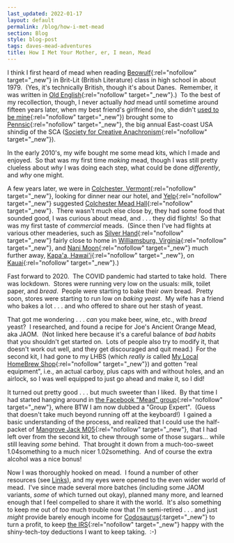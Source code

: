 ```yaml
---
last_updated: 2022-01-17
layout: default
permalink: /blog/how-i-met-mead
section: Blog
style: blog-post
tags: daves-mead-adventures
title: How I Met Your Mother, er, I mean, Mead
---
```


I think I first heard of mead when reading
[Beowulf](https://en.wikipedia.org/wiki/Beowulf){:rel="nofollow" target="_new"}
in Brit-Lit (British Literature) class in high school in about 1979.&nbsp;
(Yes, it's technically British, though it's about Danes.&nbsp;
Remember, it was written in 
[Old English](https://en.wikipedia.org/wiki/Old_English){:rel="nofollow" target="_new"}.)&nbsp;
To the best of my recollection, though,
I never actually _had_ mead until sometime around fifteen years later,
when my best friend's girlfriend
(no, she didn't 
[used to be mine](https://www.youtube.com/watch?v=XkSmLh2Hbi0){:rel="nofollow" target="_new"})
brought some to
[Pennsic](http://www.pennsicwar.org/){:rel="nofollow" target="_new"},
the big annual East-coast USA shindig of the SCA
([Society for Creative Anachronism](https://www.sca.org/){:rel="nofollow" target="_new"}).

In the early 2010's, my wife bought me some mead kits,
which I made and enjoyed.&nbsp;
So that was my first time _making_ mead,
though I was still pretty clueless about
_why_ I was doing each step,
what could be done _differently_,
and _why_ one might.

A few years later, we were in
[Colchester, Vermont](https://www.google.com/maps/place/Colchester,+VT){:rel="nofollow" target="_new"},
looking for dinner near our hotel,
and
[Yelp](https://yelp.com/){:rel="nofollow" target="_new"}
suggested
[Colchester Mead Hall](http://www.colchestersmeadhall.com/menu.html){:rel="nofollow" target="_new"}.&nbsp;
There wasn't much else close by,
they had some food that sounded good,
I was curious about mead,
and . . . they did flights!&nbsp;
So that was my first taste of _commercial_ meads.&nbsp;
(Since then I've had flights at various other meaderies,
such as
[Silver Hand](https://www.silverhandmeadery.com/){:rel="nofollow" target="_new"}
fairly close to home in
[Williamsburg, Virginia](https://www.google.com/maps/place/Williamsburg,+VA){:rel="nofollow" target="_new"},
and
[Nani Moon](https://nanimoonmead.com/){:rel="nofollow" target="_new"}
much further away,
[Kapa'a, Hawai'i](https://www.google.com/maps/place/Kapa%CA%BBa,+HI){:rel="nofollow" target="_new"},
on
[Kauai](https://www.google.com/maps/place/Kauai){:rel="nofollow" target="_new"}.)

Fast forward to 2020.&nbsp;
The COVID pandemic had started to take hold.&nbsp;
There was lockdown.&nbsp;
Stores were running very low on the usuals:
milk, toilet paper, and _bread_.&nbsp;
People were starting to bake their _own_ bread.&nbsp;
Pretty soon, stores were starting to run low on _baking yeast_.&nbsp;
My wife has a friend who bakes a lot . . .
and who offered to share out her stash of yeast.

That got me wondering . . . _can_ you make beer, wine, etc.,
with _bread_ yeast?&nbsp;
I researched, and found a recipe for
Joe's Ancient Orange Mead, aka JAOM.&nbsp;
(Not linked here because it's a careful balance of _bad habits_
that you shouldn't get started on.&nbsp;
Lots of people also try to modify it,
that doesn't work out well,
and they get discouraged and quit mead.)&nbsp;
For the second kit,
I had gone to my LHBS
(which _really is_ called
[My Local HomeBrew Shop](https://mylhbs.com/){:rel="nofollow" target="_new"})
and gotten "real equipment",
i.e., an actual carboy, plus caps with and without holes, and an airlock,
so I was well equipped to just go ahead and make it,
so I did!

It turned out pretty good . . . but much sweeter than I liked.&nbsp;
By that time I had started hanging around in
[the Facebook "Mead" group](https://www.facebook.com/groups/2204648847/){:rel="nofollow" target="_new"},
where BTW I am now dubbed a "Group Expert".&nbsp;
(Guess that doesn't take much beyond running off at the keyboard!)&nbsp;
I gained a basic understanding of the process,
and realized that I could use the half-packet of
[Mangrove Jack M05](https://mangrovejacks.com/products/mead-m05-yeast-10g){:rel="nofollow" target="_new"},
that I had left over from the second kit,
to chew through some of those sugars...
while still leaving _some_ behind.&nbsp;
That brought it down from a much-too-sweet 1.04something
to a much nicer 1.02something.&nbsp;
And of course the extra alcohol was a nice bonus!

Now I was thoroughly hooked on mead.&nbsp;
I found a number of other resources
(see [Links](links)),
and my eyes were opened to the even wider world of mead.&nbsp;
I've since made several more batches
(including some JAOM variants, _some_ of which turned out okay),
planned many more,
and learned enough that I feel compelled to share it with the world.&nbsp;
It's also something to keep me out of
_too_ much trouble
now that I'm semi-retired . . .
and just _might_ provide barely enough income for
[Codosaurus](https://www.codosaur.us/){:target="_new"}
to turn a profit,
to keep
[the IRS](https://www.irs.gov/){:rel="nofollow" target="_new"}
happy with the shiny-tech-toy deductions I want to keep taking.&nbsp;
:-)
